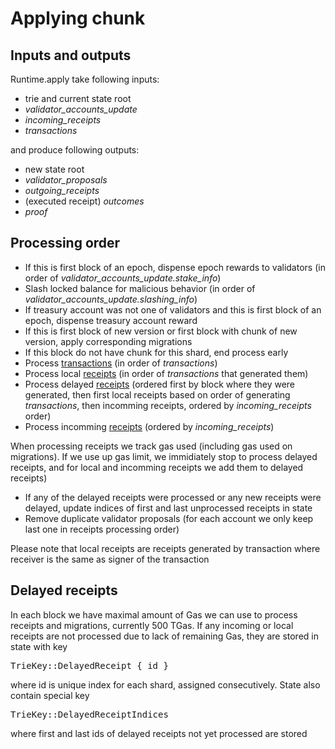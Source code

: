 # Applying chunk

## Inputs and outputs

Runtime.apply take following inputs:
* trie and current state root
* *validator_accounts_update*
* *incoming_receipts*
* *transactions*

and produce following outputs:
* new state root
* *validator_proposals*
* *outgoing_receipts*
* (executed receipt) *outcomes*
* *proof*

## Processing order

* If this is first block of an epoch, dispense epoch rewards to validators (in order of *validator_accounts_update.stake_info*)
* Slash locked balance for malicious behavior (in order of *validator_accounts_update.slashing_info*)
* If treasury account was not one of validators and this is first block of an epoch, dispense treasury account reward
* If this is first block of new version or first block with chunk of new version, apply corresponding migrations
* If this block do not have chunk for this shard, end process early
* Process [transactions](Transactions.md) (in order of *transactions*)
* Process local [receipts](Receipts.md) (in order of *transactions* that generated them)
* Process delayed [receipts](Receipts.md) (ordered first by block where they were generated, then first local receipts based on order of generating *transactions*,
then incomming receipts, ordered by *incoming_receipts* order)
* Process incomming [receipts](Receipts.md) (ordered by *incoming_receipts*)

When processing receipts we track gas used (including gas used on migrations). If we use up gas limit, we immidiately stop to process delayed receipts, and for local and incomming
receipts we add them to delayed receipts)

* If any of the delayed receipts were processed or any new receipts were delayed, update indices of first and last unprocessed receipts in state
* Remove duplicate validator proposals (for each account we only keep last one in receipts processing order)

Please note that local receipts are receipts generated by transaction where receiver is the same as signer of the transaction

## Delayed receipts

In each block we have maximal amount of Gas we can use to process receipts and migrations, currently 500 TGas. If any incoming or local receipts are not processed due to lack of remaining Gas, they are stored in state with key <pre>TrieKey::DelayedReceipt { id }</pre> where id is unique index for each shard, assigned consecutively. State also contain special key <pre>TrieKey::DelayedReceiptIndices</pre> where first and last ids of delayed receipts not yet processed are stored
